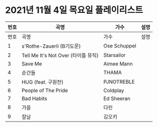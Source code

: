 # 2021년 11월 4일 목요일 플레이리스트

| 번호 | 곡명 | 가수 | 설명 |
|------|------|------|------|
| 번호 | 곡명 | 가수 | 설명 |
| 1 | s'Rothe-Zauerli (B기도문) | Ose Schuppel |  |
| 2 | Tell Me It's Not Over (타이틀 뮤직) | Starsailor |  |
| 3 | Save Me | Aimee Mann |  |
| 4 | 순간들 | THAMA |  |
| 5 | HUG (feat. 구원찬) | PJNOTREBLE |  |
| 6 | People of The Pride | Coldplay |  |
| 7 | Bad Habits | Ed Sheeran |  |
| 8 | 가을 | 다린 |  |
| 9 | 칼날 | 김오키 |  |

